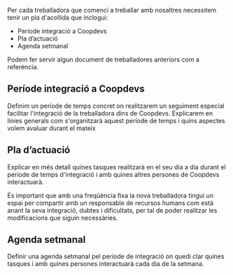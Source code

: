 Per cada treballadora que comenci a treballar amb nosaltres necessitem tenir un pla d'acollida que inclogui:

* Període integració a Coopdevs 
* Pla d’actuació
* Agenda setmanal

Podem fer servir algun document de treballadores anteriors com a referència.

## Període integració a Coopdevs 
Definim un període de temps concret on realitzarem un seguiment especial facilitar l'integració de la treballadora dins de Coopdevs.
Explicarem en linies generals com s'organitzarà aquest període de temps i quins aspectes volem avaluar durant el mateix

## Pla d’actuació
Explicar en més detall quines tasques realitzarà en el seu dia a dia durant el període de temps d'integració i amb quines altres persones de Coopdevs interactuarà. 

És important que amb una freqüència fixa la nova treballadora tingui un espai per compartir amb un responsable de recursos humans com està anant la seva integració, dubtes i dificultats, per tal de poder realitzar les modificacions que siguin necessàries. 

## Agenda setmanal
Definir una agenda setmanal pel període de integració on quedi clar quines tasques i amb quines persones interactuarà cada dia de la setmana.

  